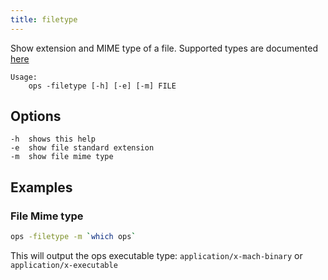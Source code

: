 ```yaml
---
title: filetype
---
```



Show extension and MIME type of a file.
Supported types are documented [here](https://github.com/h2non/filetype?tab=readme-ov-file#supported-types)

```text
Usage:
    ops -filetype [-h] [-e] [-m] FILE
```

## Options

```
-h  shows this help
-e  show file standard extension
-m  show file mime type
```

## Examples

### File Mime type

```bash
ops -filetype -m `which ops`
```

This will output the ops executable type:
``application/x-mach-binary`` or `application/x-executable`

